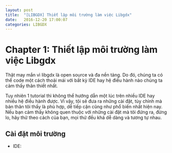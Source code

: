 ```yaml
---
layout: post
title:  "[LIBGDX] Thiết lập môi trường làm việc Libgdx"
date:   2016-12-20 17:00:07
categories: LIBGDX
---
```

# Chapter 1: Thiết lập môi trường làm việc Libgdx
Thật may mắn vì libgdx là open source và đa nền tảng. Do đó, chúng ta có thể code một cách thoải mái với bất kỳ IDE hay hệ điều hành nào chúng ta cảm thấy thân thiết nhất.

Tuy nhiên 1 tutorial thì không thể hướng dẫn một lúc trên nhiều IDE hay nhiều hệ điều hành được. Vì vậy, tôi sẽ đưa ra những cài đặt, tùy chỉnh mà bản thân tôi thấy là phù hợp, dễ tiếp cận cũng như phổ biến nhất hiện nay. Nếu bạn cảm thấy không quen thuộc với những cài đặt mà tôi đứng ra, đừng lo, hãy thử theo cách của bạn, mọi thứ đều khá dễ dàng và tương tự nhau.

## Cài đặt môi trường
* IDE:

